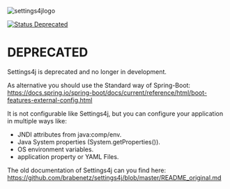 ![settings4jlogo](http://settings4j.org/archiv/latest/icon/settings4j-logo-64px.png)

[![Status Deprecated](https://img.shields.io/badge/Status-Deprecated-red.svg)](https://github.com/brabenetz/settings4j/blob/master/README.md)

# DEPRECATED

Settings4j is deprecated and no longer in development.

As alternative you should use the Standard way of Spring-Boot:
https://docs.spring.io/spring-boot/docs/current/reference/html/boot-features-external-config.html

It is not configurable like Settings4j, but you can configure your application in multiple ways like:
 - JNDI attributes from java:comp/env.
 - Java System properties (System.getProperties()).
 - OS environment variables.
 - application property or YAML Files.

The old documentation of Settings4j can you find here:
https://github.com/brabenetz/settings4j/blob/master/README_original.md